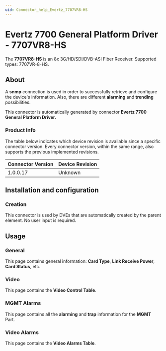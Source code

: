 ```yaml
---
uid: Connector_help_Evertz_7707VR8-HS
---
```


# Evertz 7700 General Platform Driver - 7707VR8-HS

The **7707VR8-HS** is an 8x 3G/HD/SDI/DVB-ASI Fiber Receiver. Supported types: 7707VR-8-HS.

## About

A **snmp** connection is used in order to successfully retrieve and configure the device's information. Also, there are different **alarming** and **trending** possibilities.

This connector is automatically generated by connector **Evertz 7700 General Platform Driver.**

### Product Info

The table below indicates which device revision is available since a specific connector version. Every connector version, within the same range, also supports the previous implemented revisions.

| **Connector Version** | **Device Revision** |
|--------------------|---------------------|
| 1.0.0.17           | Unknown             |

## Installation and configuration

### Creation

This connector is used by DVEs that are automatically created by the parent element. No user input is required.

## Usage

### General

This page contains general information: **Card Type**, **Link Receive Power**, **Card Status**, etc.

### Video

This page contains the **Video Control Table**.

### MGMT Alarms

This page contains all the **alarming** and **trap** information for the **MGMT** Part.

### Video Alarms

This page contains the **Video Alarms Table**.
